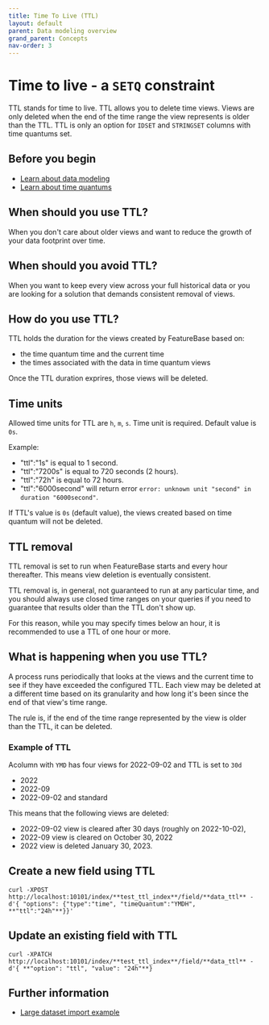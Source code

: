 ```yaml
---
title: Time To Live (TTL)
layout: default
parent: Data modeling overview
grand_parent: Concepts
nav-order: 3
---
```


# Time to live - a `SETQ` constraint

TTL stands for time to live. TTL allows you to delete time views. Views are only deleted when the end of the time range the view represents is older than the TTL. TTL is only an option for `IDSET` and `STRINGSET` columns with time quantums set.

## Before you begin

* [Learn about data modeling](/docs/concepts/overview-data-modeling)
* [Learn about time quantums](/docs/concepts/time-quantums)

## When should you use TTL?

When you don't care about older views and want to reduce the growth of your data footprint over time.

## When should you avoid TTL?

When you want to keep every view across your full historical data or you are looking for a solution that demands consistent removal of views.

## How do you use TTL?

TTL holds the duration for the views created by FeatureBase based on:

* the time quantum time and the current time
* the times associated with the data in time quantum views

Once the TTL duration exprires, those views will be deleted.

## Time units

Allowed time units for TTL are `h`, `m`, `s`. Time unit is required. Default value is `0s`.

<!--
Actually we allow more but are aligning to how they are deleted and removing small units.
Allowed time units for TTL are `h`, `m`, `s`, `ms`, `us`, `ns`. Time unit is required. Default value is `0s`.
-->

Example:
- "ttl":"1s" is equal to 1 second.
- "ttl":"7200s" is equal to 720 seconds (2 hours).
- "ttl":"72h" is equal to 72 hours.
- "ttl":"6000second" will return error `error: unknown unit "second" in duration "6000second"`.

If TTL's value is `0s` (default value), the views created based on time quantum will not be deleted.

## TTL removal

TTL removal is set to run when FeatureBase starts and every hour thereafter. This means view deletion is eventually consistent.

TTL removal is, in general, not guaranteed to run at any particular time, and you should always use closed time ranges on your queries if you need to guarantee that results older than the TTL don't show up.

For this reason, while you may specify times below an hour, it is recommended to use a TTL of one hour or more.

## What is happening when you use TTL?

A process runs periodically that looks at the views and the current time to see if they have exceeded the configured TTL. Each view may be deleted at a different time based on its granularity and how long it's been since the end of that view's time range.

The rule is, if the end of the time range represented by the view is older than the TTL, it can be deleted.

### Example of TTL

Acolumn with `YMD` has four views for 2022-09-02 and TTL is set to `30d`
* 2022
* 2022-09
* 2022-09-02 and standard

This means that the following views are deleted:
* 2022-09-02 view is cleared after 30 days (roughly on 2022-10-02),
* 2022-09 view is cleared on October 30, 2022
* 2022 view is deleted January 30, 2023.


## Create a new field using TTL

```
curl -XPOST http://localhost:10101/index/**test_ttl_index**/field/**data_ttl** -d'{ "options": {"type":"time", "timeQuantum":"YMDH", **"ttl":"24h"**}}'
```

## Update an existing field with TTL

```
curl -XPATCH http://localhost:10101/index/**test_ttl_index**/field/**data_ttl** -d'{ **"option": "ttl", "value": "24h"**}
```

## Further information

* [Large dataset import example](/docs/concepts/concept-ingest-eg-large-dataset)
